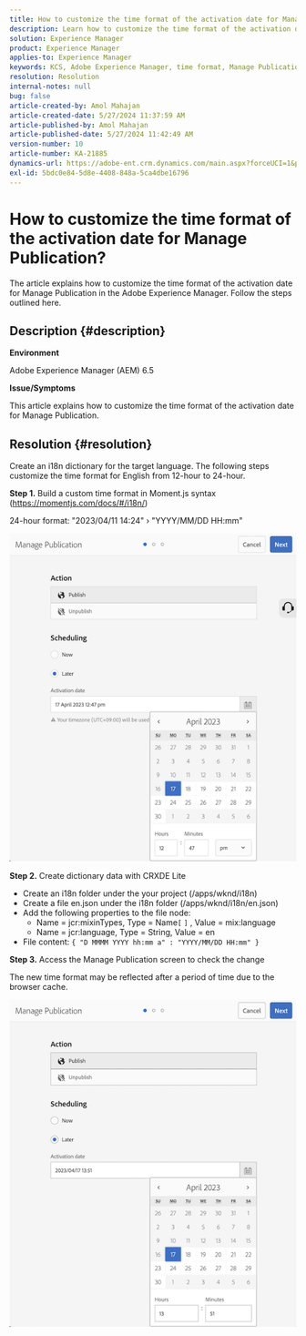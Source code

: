```yaml
---
title: How to customize the time format of the activation date for Manage Publication?
description: Learn how to customize the time format of the activation date for Manage Publication in Adobe Experience Manager.
solution: Experience Manager
product: Experience Manager
applies-to: Experience Manager
keywords: KCS, Adobe Experience Manager, time format, Manage Publication
resolution: Resolution
internal-notes: null
bug: false
article-created-by: Amol Mahajan
article-created-date: 5/27/2024 11:37:59 AM
article-published-by: Amol Mahajan
article-published-date: 5/27/2024 11:42:49 AM
version-number: 10
article-number: KA-21885
dynamics-url: https://adobe-ent.crm.dynamics.com/main.aspx?forceUCI=1&pagetype=entityrecord&etn=knowledgearticle&id=4b9e078b-1d1c-ef11-840b-6045bd026dc7
exl-id: 5bdc0e84-5d8e-4408-848a-5ca4dbe16796
---
```

# How to customize the time format of the activation date for Manage Publication?


The article explains how to customize the time format of the activation date for Manage Publication in the Adobe Experience Manager. Follow the steps outlined here.

## Description {#description}


<b>Environment</b>

Adobe Experience Manager (AEM) 6.5

<b>Issue/Symptoms</b>

This article explains how to customize the time format of the activation date for Manage Publication.


## Resolution {#resolution}


Create an i18n dictionary for the target language. The following steps customize the time format for English from 12-hour to 24-hour.

<b>Step 1.</b> Build a custom time format in Moment.js syntax (https://momentjs.com/docs/#/i18n/)

24-hour format: "2023/04/11 14:24" › "YYYY/MM/DD HH:mm"

![](assets/d14c64e9-53de-ed11-a7c7-6045bd006268.png)

<b>Step 2.</b> Create dictionary data with CRXDE Lite

- Create an i18n folder under the your project (/apps/wknd/i18n)
- Create a file en.json under the i18n folder (/apps/wknd/i18n/en.json)
- Add the following properties to the file node:
    - Name = jcr:mixinTypes, Type = Name`[` `]` , Value = mix:language
    - Name = jcr:language, Type = String, Value = en
- File content: `{ "D MMMM YYYY hh:mm a" : "YYYY/MM/DD HH:mm" }`


<b>Step 3.</b> Access the Manage Publication screen to check the change

The new time format may be reflected after a period of time due to the browser cache.

![](assets/25f363ef-53de-ed11-a7c7-6045bd006268.png)
